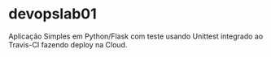 # devopslab01
Aplicação Simples em Python/Flask com teste usando Unittest integrado ao Travis-CI fazendo deploy na Cloud.
